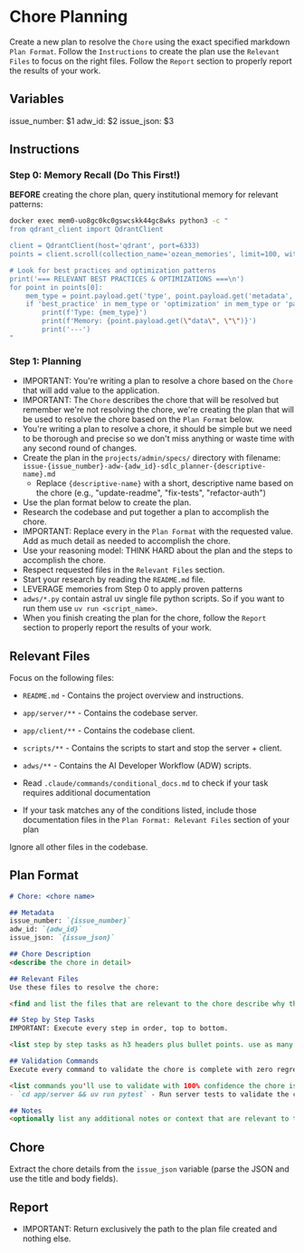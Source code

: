 # Chore Planning

Create a new plan to resolve the `Chore` using the exact specified markdown `Plan Format`. Follow the `Instructions` to create the plan use the `Relevant Files` to focus on the right files. Follow the `Report` section to properly report the results of your work.

## Variables
issue_number: $1
adw_id: $2
issue_json: $3

## Instructions

### Step 0: Memory Recall (Do This First!)

**BEFORE** creating the chore plan, query institutional memory for relevant patterns:

```bash
docker exec mem0-uo8gc0kc0gswcskk44gc8wks python3 -c "
from qdrant_client import QdrantClient

client = QdrantClient(host='qdrant', port=6333)
points = client.scroll(collection_name='ozean_memories', limit=100, with_payload=True, with_vectors=False)

# Look for best practices and optimization patterns
print('=== RELEVANT BEST PRACTICES & OPTIMIZATIONS ===\n')
for point in points[0]:
    mem_type = point.payload.get('type', point.payload.get('metadata', {}).get('type', ''))
    if 'best_practice' in mem_type or 'optimization' in mem_type or 'pattern' in mem_type:
        print(f'Type: {mem_type}')
        print(f'Memory: {point.payload.get(\"data\", \"\")}')
        print('---')
"
```

### Step 1: Planning

- IMPORTANT: You're writing a plan to resolve a chore based on the `Chore` that will add value to the application.
- IMPORTANT: The `Chore` describes the chore that will be resolved but remember we're not resolving the chore, we're creating the plan that will be used to resolve the chore based on the `Plan Format` below.
- You're writing a plan to resolve a chore, it should be simple but we need to be thorough and precise so we don't miss anything or waste time with any second round of changes.
- Create the plan in the `projects/admin/specs/` directory with filename: `issue-{issue_number}-adw-{adw_id}-sdlc_planner-{descriptive-name}.md`
  - Replace `{descriptive-name}` with a short, descriptive name based on the chore (e.g., "update-readme", "fix-tests", "refactor-auth")
- Use the plan format below to create the plan.
- Research the codebase and put together a plan to accomplish the chore.
- IMPORTANT: Replace every <placeholder> in the `Plan Format` with the requested value. Add as much detail as needed to accomplish the chore.
- Use your reasoning model: THINK HARD about the plan and the steps to accomplish the chore.
- Respect requested files in the `Relevant Files` section.
- Start your research by reading the `README.md` file.
- LEVERAGE memories from Step 0 to apply proven patterns
- `adws/*.py` contain astral uv single file python scripts. So if you want to run them use `uv run <script_name>`.
- When you finish creating the plan for the chore, follow the `Report` section to properly report the results of your work.

## Relevant Files

Focus on the following files:
- `README.md` - Contains the project overview and instructions.
- `app/server/**` - Contains the codebase server.
- `app/client/**` - Contains the codebase client.
- `scripts/**` - Contains the scripts to start and stop the server + client.
- `adws/**` - Contains the AI Developer Workflow (ADW) scripts.

- Read `.claude/commands/conditional_docs.md` to check if your task requires additional documentation
- If your task matches any of the conditions listed, include those documentation files in the `Plan Format: Relevant Files` section of your plan

Ignore all other files in the codebase.

## Plan Format

```md
# Chore: <chore name>

## Metadata
issue_number: `{issue_number}`
adw_id: `{adw_id}`
issue_json: `{issue_json}`

## Chore Description
<describe the chore in detail>

## Relevant Files
Use these files to resolve the chore:

<find and list the files that are relevant to the chore describe why they are relevant in bullet points. If there are new files that need to be created to accomplish the chore, list them in an h3 'New Files' section.>

## Step by Step Tasks
IMPORTANT: Execute every step in order, top to bottom.

<list step by step tasks as h3 headers plus bullet points. use as many h3 headers as needed to accomplish the chore. Order matters, start with the foundational shared changes required to fix the chore then move on to the specific changes required to fix the chore. Your last step should be running the `Validation Commands` to validate the chore is complete with zero regressions.>

## Validation Commands
Execute every command to validate the chore is complete with zero regressions.

<list commands you'll use to validate with 100% confidence the chore is complete with zero regressions. every command must execute without errors so be specific about what you want to run to validate the chore is complete with zero regressions. Don't validate with curl commands.>
- `cd app/server && uv run pytest` - Run server tests to validate the chore is complete with zero regressions

## Notes
<optionally list any additional notes or context that are relevant to the chore that will be helpful to the developer>
```

## Chore
Extract the chore details from the `issue_json` variable (parse the JSON and use the title and body fields).

## Report

- IMPORTANT: Return exclusively the path to the plan file created and nothing else.